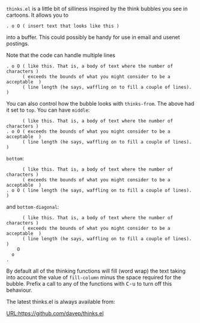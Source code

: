 `thinks.el` is a little bit of silliness inspired by the think bubbles you
see in cartoons. It allows you to

```
. o O ( insert text that looks like this )
```

into a buffer. This could possibly be handy for use in email and usenet
postings.

Note that the code can handle multiple lines

```
. o O ( like this. That is, a body of text where the number of characters )
      ( exceeds the bounds of what you might consider to be a acceptable  )
      ( line length (he says, waffling on to fill a couple of lines).     )
```

You can also control how the bubble looks with `thinks-from`. The above
had it set to `top`. You can have `middle`:

```
      ( like this. That is, a body of text where the number of characters )
. o O ( exceeds the bounds of what you might consider to be a acceptable  )
      ( line length (he says, waffling on to fill a couple of lines).     )
```

`bottom`:

```
      ( like this. That is, a body of text where the number of characters )
      ( exceeds the bounds of what you might consider to be a acceptable  )
. o O ( line length (he says, waffling on to fill a couple of lines).     )
```

and `bottom-diagonal`:

```
      ( like this. That is, a body of text where the number of characters )
      ( exceeds the bounds of what you might consider to be a acceptable  )
      ( line length (he says, waffling on to fill a couple of lines).     )
    O
  o
.
```

By default all of the thinking functions will fill (word wrap) the text
taking into account the value of `fill-column` minus the space required for
the bubble. Prefix a call to any of the functions with <kbd>C-u</kbd> to
turn off this behaviour.

The latest thinks.el is always available from:

  <URL:https://github.com/davep/thinks.el>


